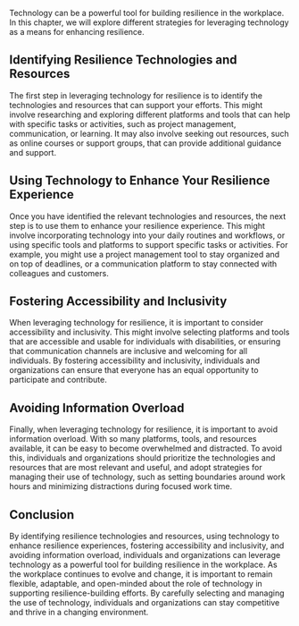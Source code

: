 
Technology can be a powerful tool for building resilience in the workplace. In this chapter, we will explore different strategies for leveraging technology as a means for enhancing resilience.

Identifying Resilience Technologies and Resources
-------------------------------------------------

The first step in leveraging technology for resilience is to identify the technologies and resources that can support your efforts. This might involve researching and exploring different platforms and tools that can help with specific tasks or activities, such as project management, communication, or learning. It may also involve seeking out resources, such as online courses or support groups, that can provide additional guidance and support.

Using Technology to Enhance Your Resilience Experience
------------------------------------------------------

Once you have identified the relevant technologies and resources, the next step is to use them to enhance your resilience experience. This might involve incorporating technology into your daily routines and workflows, or using specific tools and platforms to support specific tasks or activities. For example, you might use a project management tool to stay organized and on top of deadlines, or a communication platform to stay connected with colleagues and customers.

Fostering Accessibility and Inclusivity
---------------------------------------

When leveraging technology for resilience, it is important to consider accessibility and inclusivity. This might involve selecting platforms and tools that are accessible and usable for individuals with disabilities, or ensuring that communication channels are inclusive and welcoming for all individuals. By fostering accessibility and inclusivity, individuals and organizations can ensure that everyone has an equal opportunity to participate and contribute.

Avoiding Information Overload
-----------------------------

Finally, when leveraging technology for resilience, it is important to avoid information overload. With so many platforms, tools, and resources available, it can be easy to become overwhelmed and distracted. To avoid this, individuals and organizations should prioritize the technologies and resources that are most relevant and useful, and adopt strategies for managing their use of technology, such as setting boundaries around work hours and minimizing distractions during focused work time.

Conclusion
----------

By identifying resilience technologies and resources, using technology to enhance resilience experiences, fostering accessibility and inclusivity, and avoiding information overload, individuals and organizations can leverage technology as a powerful tool for building resilience in the workplace. As the workplace continues to evolve and change, it is important to remain flexible, adaptable, and open-minded about the role of technology in supporting resilience-building efforts. By carefully selecting and managing the use of technology, individuals and organizations can stay competitive and thrive in a changing environment.
